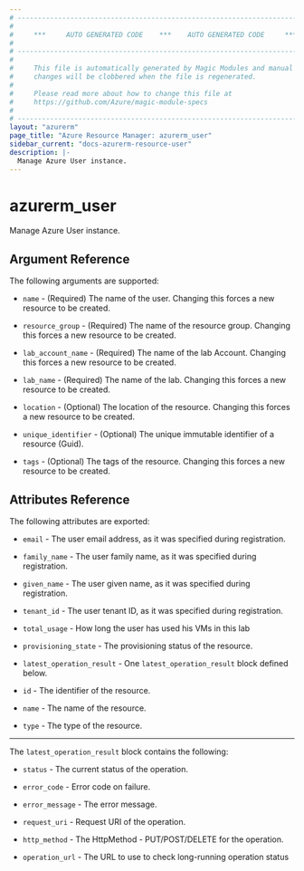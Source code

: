 ```yaml
---
# ----------------------------------------------------------------------------
#
#     ***     AUTO GENERATED CODE    ***    AUTO GENERATED CODE     ***
#
# ----------------------------------------------------------------------------
#
#     This file is automatically generated by Magic Modules and manual
#     changes will be clobbered when the file is regenerated.
#
#     Please read more about how to change this file at
#     https://github.com/Azure/magic-module-specs
#
# ----------------------------------------------------------------------------
layout: "azurerm"
page_title: "Azure Resource Manager: azurerm_user"
sidebar_current: "docs-azurerm-resource-user"
description: |-
  Manage Azure User instance.
---
```


# azurerm_user

Manage Azure User instance.


## Argument Reference

The following arguments are supported:

* `name` - (Required) The name of the user. Changing this forces a new resource to be created.

* `resource_group` - (Required) The name of the resource group. Changing this forces a new resource to be created.

* `lab_account_name` - (Required) The name of the lab Account. Changing this forces a new resource to be created.

* `lab_name` - (Required) The name of the lab. Changing this forces a new resource to be created.

* `location` - (Optional) The location of the resource. Changing this forces a new resource to be created.

* `unique_identifier` - (Optional) The unique immutable identifier of a resource (Guid).

* `tags` - (Optional) The tags of the resource. Changing this forces a new resource to be created.

## Attributes Reference

The following attributes are exported:

* `email` - The user email address, as it was specified during registration.

* `family_name` - The user family name, as it was specified during registration.

* `given_name` - The user given name, as it was specified during registration.

* `tenant_id` - The user tenant ID, as it was specified during registration.

* `total_usage` - How long the user has used his VMs in this lab

* `provisioning_state` - The provisioning status of the resource.

* `latest_operation_result` - One `latest_operation_result` block defined below.

* `id` - The identifier of the resource.

* `name` - The name of the resource.

* `type` - The type of the resource.


---

The `latest_operation_result` block contains the following:

* `status` - The current status of the operation.

* `error_code` - Error code on failure.

* `error_message` - The error message.

* `request_uri` - Request URI of the operation.

* `http_method` - The HttpMethod - PUT/POST/DELETE for the operation.

* `operation_url` - The URL to use to check long-running operation status
